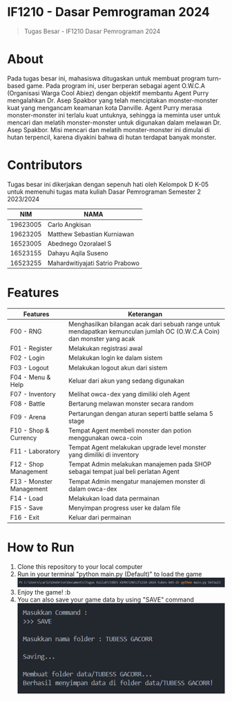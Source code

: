 # IF1210 - Dasar Pemrograman 2024
> Tugas Besar - IF1210 Dasar Pemrograman 2024

# About
Pada tugas besar ini, mahasiswa ditugaskan untuk membuat program turn-based game. Pada program ini, user berperan sebagai agent O.W.C.A (Organisasi Warga Cool Abiez) dengan objektif membantu Agent Purry mengalahkan Dr. Asep Spakbor yang telah menciptakan monster-monster kuat yang mengancam keamanan kota Danville. Agent Purry merasa monster-monster ini terlalu kuat untuknya, sehingga ia meminta user untuk mencari dan melatih monster-monster untuk digunakan dalam melawan Dr. Asep Spakbor. Misi mencari dan melatih monster-monster ini dimulai di hutan terpencil, karena diyakini bahwa di hutan terdapat banyak monster. 

# Contributors
Tugas besar ini dikerjakan dengan sepenuh hati oleh Kelompok D K-05 untuk memenuhi tugas mata kuliah Dasar Pemrograman Semester 2 2023/2024

| NIM | NAMA |
|---|---|
|19623005  |Carlo Angkisan  |
|19623205  |Matthew Sebastian Kurniawan  |
|16523005  |Abednego Ozoralael S  |
|16523155  |Dahayu Aqila Suseno  |
|16523255  |Mahardwitiyajati Satrio Prabowo  |

# Features
| Features | Keterangan |
|---|---|
|F00 - RNG |Menghasilkan bilangan acak dari sebuah range untuk mendapatkan kemunculan jumlah OC (O.W.C.A Coin) dan monster yang acak |
|F01 - Register |Melakukan registrasi awal | 
|F02 - Login |Melakukan login ke dalam sistem |
|F03 - Logout |Melakukan logout akun dari sistem |
|F04 - Menu & Help|Keluar dari akun yang sedang digunakan | 
|F07 - Inventory |Melihat owca-dex yang dimiliki oleh Agent |
|F08 - Battle |Bertarung melawan monster secara random |
|F09 - Arena |Pertarungan dengan aturan seperti battle selama 5 stage |
|F10 - Shop & Currency |Tempat Agent membeli monster dan potion menggunakan owca-coin |
|F11 - Laboratory|Tempat Agent melakukan upgrade level monster yang dimiliki di inventory |
|F12 - Shop Management|Tempat Admin melakukan manajemen pada SHOP sebagai tempat jual beli perlatan Agent | 
|F13 - Monster Management|Tempat Admin mengatur manajemen monster di dalam owca-dex |
|F14 - Load|Melakukan load data permainan |
|F15 - Save|Menyimpan progress user ke dalam file |
|F16 - Exit|Keluar dari permainan |


# How to Run
1. Clone this repository to your local computer
2. Run in your terminal "python main.py (Default)" to load the game
![alt text](image.png)
3. Enjoy the game! :b
4. You can also save your game data by using "SAVE" command
![alt text](image-1.png)
